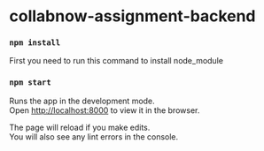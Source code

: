 # collabnow-assignment-backend

### `npm install`

First you need to run this command to install node_module

### `npm start`

Runs the app in the development mode.\
Open [http://localhost:8000](http://localhost:8000) to view it in the browser.

The page will reload if you make edits.\
You will also see any lint errors in the console.
 
